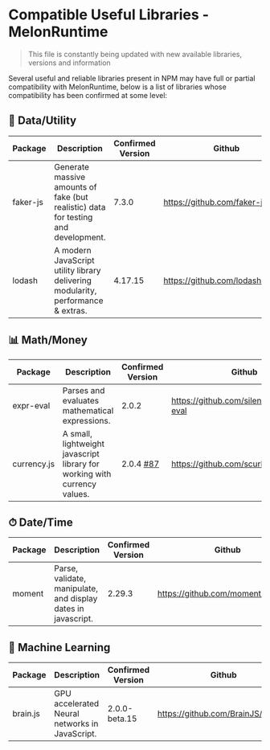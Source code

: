 # Compatible Useful Libraries - MelonRuntime

> This file is constantly being updated with new available libraries, versions and information

Several useful and reliable libraries present in NPM may have full or partial compatibility with MelonRuntime, below is a list of 
libraries whose compatibility has been confirmed at some level:

## 📄 Data/Utility

| Package | Description | Confirmed Version | Github |
| ------- | ----------- | ----------------- | ------ |
| faker-js | Generate massive amounts of fake (but realistic) data for testing and development. | 7.3.0 | https://github.com/faker-js/faker |
| lodash | A modern JavaScript utility library delivering modularity, performance & extras. | 4.17.15 | https://github.com/lodash/lodash |

## 📊 Math/Money

| Package | Description | Confirmed Version | Github |
| ------- | ----------- | ----------------- | ------ |
| expr-eval | Parses and evaluates mathematical expressions. | 2.0.2 | https://github.com/silentmatt/expr-eval |
| currency.js | A small, lightweight javascript library for working with currency values. | 2.0.4 [#87](https://github.com/MelonRuntime/MelonRuntime/issues/87) | https://github.com/scurker/currency.js |

## ⏱ Date/Time

| Package | Description | Confirmed Version | Github |
| ------- | ----------- | ----------------- | ------ |
| moment | Parse, validate, manipulate, and display dates in javascript. | 2.29.3 | https://github.com/moment/moment/ |

## 🧠 Machine Learning

| Package | Description | Confirmed Version | Github |
| ------- | ----------- | ----------------- | ------ |
| brain.js | GPU accelerated Neural networks in JavaScript. | 2.0.0-beta.15 | https://github.com/BrainJS/brain.js | 
